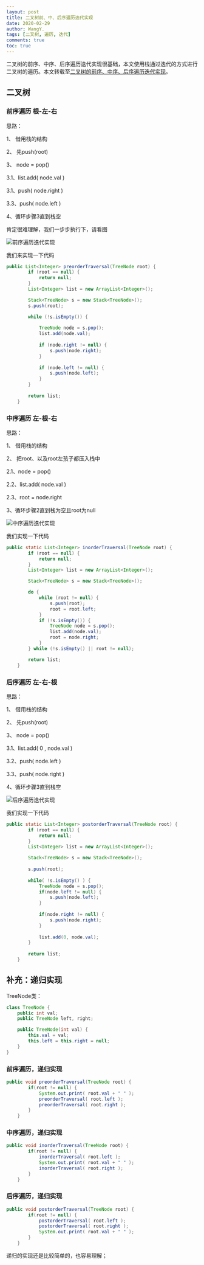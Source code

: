 ```yaml
---
layout: post
title: 二叉树前、中、后序遍历迭代实现
date: 2020-02-29
author: WangY.
tags: [二叉树, 遍历, 迭代]
comments: true
toc: true
---
```


二叉树的前序、中序、后序遍历迭代实现很基础，本文使用栈通过迭代的方式进行二叉树的遍历。本文转载至[二叉树的前序、中序、后序遍历迭代实现](https://www.cnblogs.com/qjmnong/p/9135386.html)。

##  二叉树

###  前序遍历  根-左-右



思路：

1、 借用栈的结构

2、 先push(root)

3、 node = pop()

3.1、list.add( node.val )

3.1、push( node.right )

3.3、push( node.left )

4、循环步骤3直到栈空

肯定很难理解，我们一步步执行下，请看图

![前序遍历迭代实现](https://images2018.cnblogs.com/blog/1410578/201806/1410578-20180604204348719-891719371.png)

我们来实现一下代码

```java
public List<Integer> preorderTraversal(TreeNode root) {
        if (root == null) {
            return null;
        }
        List<Integer> list = new ArrayList<Integer>();

        Stack<TreeNode> s = new Stack<TreeNode>();
        s.push(root);

        while (!s.isEmpty()) {
            
            TreeNode node = s.pop();
            list.add(node.val);
            
            if (node.right != null) {
                s.push(node.right);
            }
            
            if (node.left != null) {
                s.push(node.left);
            }
        }
        
        return list;
    }
```



### 中序遍历 左-根-右

思路：

1、 借用栈的结构

2、 把root、以及root左孩子都压入栈中

2.1、node = pop()

2.2、list.add( node.val )

2.3、root = node.right

3、循环步骤2直到栈为空且root为null

![中序遍历迭代实现](https://images2018.cnblogs.com/blog/1410578/201806/1410578-20180604204416675-1967016534.png)

我们实现一下代码

```java
public static List<Integer> inorderTraversal(TreeNode root) {
        if (root == null) {
            return null;
        }
        List<Integer> list = new ArrayList<Integer>();

        Stack<TreeNode> s = new Stack<TreeNode>();

        do {
            while (root != null) {
                s.push(root);
                root = root.left;
            }
            if (!s.isEmpty()) {
                TreeNode node = s.pop();
                list.add(node.val);
                root = node.right;
            }
        } while (!s.isEmpty() || root != null);

        return list;
    }
```



### 后序遍历 左-右-根

思路：

1、 借用栈的结构

2、 先push(root)

3、 node = pop()

3.1、list.add( 0 , node.val )

3.2、push( node.left )

3.3、push( node.right )

4、循环步骤3直到栈空

![后序遍历迭代实现](https://images2018.cnblogs.com/blog/1410578/201806/1410578-20180604204443839-2059651105.png)

我们实现一下代码

```java
public static List<Integer> postorderTraversal(TreeNode root) {
        if (root == null) {
            return null;
        }
        List<Integer> list = new ArrayList<Integer>();

        Stack<TreeNode> s = new Stack<TreeNode>();
        
        s.push(root);
        
        while( !s.isEmpty() ) {
            TreeNode node = s.pop();
            if(node.left != null) {
                s.push(node.left);
            }
            
            if(node.right != null) {
                s.push(node.right);
            }
            
            list.add(0, node.val);
        }
        
        return list;
    }
```



## 补充：递归实现

TreeNode类：


```java
class TreeNode {
    public int val;
    public TreeNode left, right;

    public TreeNode(int val) {
        this.val = val;
        this.left = this.right = null;
    }
}
```

### 前序遍历，递归实现

```java
public void preorderTraversal(TreeNode root) {
        if(root != null) {
            System.out.print( root.val + " " );
            preorderTraversal( root.left );
            preorderTraversal( root.right );
        }
    }
```

### 中序遍历，递归实现

```java
public void inorderTraversal(TreeNode root) {
        if(root != null) {
            inorderTraversal( root.left );
            System.out.print( root.val + " " );
            inorderTraversal( root.right );
        }
    }
```

### 后序遍历，递归实现

```java
public void postorderTraversal(TreeNode root) {
        if(root != null) {
            postorderTraversal( root.left );
            postorderTraversal( root.right );
            System.out.print( root.val + " " );
        }
    }
```

递归的实现还是比较简单的，也容易理解；